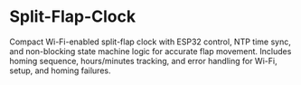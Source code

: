 # Split-Flap-Clock
Compact Wi-Fi-enabled split-flap clock with ESP32 control, NTP time sync, and non-blocking state machine logic for accurate flap movement. Includes homing sequence, hours/minutes tracking, and error handling for Wi-Fi, setup, and homing failures.
